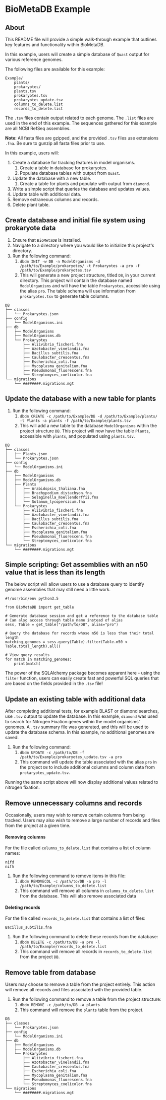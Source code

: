 # BioMetaDB Example

## About

This README file will provide a simple walk-through example that outlines key features and functionality within BioMetaDB.

In this example, users will create a simple database of `Quast` output for various reference genomes.

The following files are available for this example:

<pre><code>Example/
    plants/
    prokaryotes/
    plants.tsv
    prokaryotes.tsv
    prokaryotes_update.tsv
    columns_to_delete.list
    records_to_delete.list
</code></pre> 

The `.tsv` files contain output related to each genome.
The `.list` files are used in the end of this example. 
The sequences gathered for this example are all NCBI RefSeq assemblies.

**Note**: All fasta files are gzipped, and the provided `.tsv` files use extensions `.fna`. 
Be sure to gunzip all fasta files prior to use.

In this example, users will:

1. Create a database for tracking features in model organisms.
    1. Create a table in database for prokaryotes.
    2. Populate database tables with output from `Quast`.
2. Update the database with a new table.
    1. Create a table for plants and populate with output from `diamond`.
3. Write a simple script that queries the database and updates values.
4. Update table with additional data.
5. Remove extraneous columns and records.
6. Delete plant table.

## Create database and initial file system using prokaryote data

1. Ensure that `BioMetaDB` is installed.
2. Navigate to a directory where you would like to initialize this project's directory.
3. Run the following command:
    1. `dbdm INIT -w DB -n ModelOrganisms -d /path/to/Example/prokaryotes/ -t Prokaryotes -a pro -f /path/to/Example/prokaryotes.tsv`
    2. This will generate a new project structure, titled `DB`, in your current directory. This project will contain the
    database named `ModelOrganisms` and will have the table `Prokaryotes`, accessible using the alias `pro`. The table
    schema will use information from `prokaryotes.tsv` to generate table columns.
<pre><code>DB
├── classes
│   └── Prokaryotes.json
├── config
│   └── ModelOrganisms.ini
├── db
│   ├── ModelOrganisms
│   ├── ModelOrganisms.db
│   └── Prokaryotes
│       ├── Aliivibrio_fischeri.fna
│       ├── Azotobacter_vinelandii.fna
│       ├── Bacillus_subtilis.fna
│       ├── Caulobacter_crescentus.fna
│       ├── Escherichia_coli.fna
│       ├── Mycoplasma_genitalium.fna
│       ├── Pseudomonas_fluorescens.fna
│       └── Streptomyces_coelicolor.fna
└── migrations
    └── ########.migrations.mgt
</code></pre>

## Update the database with a new table for plants

1. Run the following command:
    1. `dbdm CREATE -c /path/to/Example/DB -d /path/to/Example/plants/ -t Plants -a plants -f /path/to/Example/plants.tsv`
    2. This will add a new table to the database `ModelOrganisms` within the project structure `DB`. This project will
    now have the table `Plants`, accessible with `plants`, and populated using `plants.tsv`.
<pre><code>DB
├── classes
│   ├── Plants.json
│   └── Prokaryotes.json
├── config
│   └── ModelOrganisms.ini
├── db
│   ├── ModelOrganisms
│   ├── ModelOrganisms.db
│   ├── Plants
│   │   ├── Arabidopsis_thaliana.fna
│   │   ├── Brachypodium_distachyon.fna
│   │   ├── Selaginella_moellendorffii.fna
│   │   └── Solanum_lycopersicum.fna
│   └── Prokaryotes
│       ├── Aliivibrio_fischeri.fna
│       ├── Azotobacter_vinelandii.fna
│       ├── Bacillus_subtilis.fna
│       ├── Caulobacter_crescentus.fna
│       ├── Escherichia_coli.fna
│       ├── Mycoplasma_genitalium.fna
│       ├── Pseudomonas_fluorescens.fna
│       └── Streptomyces_coelicolor.fna
└── migrations
    └── ########.migrations.mgt
</code></pre>

## Simple scripting: Get assemblies with an n50 value that is less than its length

The below script will allow users to use a database query to identify genome assemblies that may still need a little work.

<pre><code>#!/usr/bin/env python3.5

from BioMetaDB import get_table

# Generate database session and get a reference to the database table
# Can also access through table_name instead of alias
sess, Table = get_table("/path/to/DB", alias="pro")

# Query the database for records whose n50 is less than their total length
matching_genomes = sess.query(Table).filter(Table.n50 < Table.total_length).all()

# View query results
for match in matching_genomes:
    print(match)</code></pre>

The power of the SQLAlchemy package becomes apparent here - using the `filter` function, users can easily create fast and
powerful SQL queries that are based on the fields provided in the `.tsv` file!

## Update an existing table with additional data

After completing additional tests, for example BLAST or diamond searches, use `.tsv` output to update the database. In this
example, `diamond` was used to search for Nitrogen Fixation genes within the model organisms' genomes. A `.tsv` summary file
was generated, and this will be used to update the database schema. In this example, no additional genomes are saved.

1. Run the following command:
    1. `dbdm UPDATE -c /path/to/DB -f /path/to/Example/prokaryotes_update.tsv -a pro`
    2. This command will update the table associated with the alias `pro` in the project `DB` to include additional columns 
    and column data from `prokaryotes_update.tsv`.
    
Running the same script above will now display additional values related to nitrogen fixation.

## Remove unnecessary columns and records

Occasionally, users may wish to remove certain columns from being tracked. Users may also wish to remove a large number 
of records and files from the project at a given time.

#### Removing columns

For the file called `columns_to_delete.list` that contains a list of column names:
<pre><code>nifd
nifh
</code></pre>
1. Run the following command to remove items in this file:
    1. `dbdm REMOVECOL -c /path/to/DB -a pro -l /path/to/Example/columns_to_delete.list`
    2. This command will remove all columns in `columns_to_delete.list` from the database. This will also remove 
    associated data
    
#### Deleting records

For the file called `records_to_delete.list` that contains a list of files:
<pre><code>Bacillus_subtilis.fna
</code></pre>
1. Run the following command to delete these records from the database:
    1. `dbdm DELETE -c /path/to/DB -a pro -l /path/to/Example/records_to_delete.list`
    2. This command will remove all records in `records_to_delete.list` from the project `DB`. 

## Remove table from database

Users may choose to remove a table from the project entirely. This action will remove all records and files associated with
the provided table.

1. Run the following command to remove a table from the project structure:
    1. `dbdm REMOVE -c /path/to/DB -a plants`
    2. This command will remove the `plants` table from the project.
<pre><code>DB
├── classes
│   └── Prokaryotes.json
├── config
│   └── ModelOrganisms.ini
├── db
│   ├── ModelOrganisms
│   ├── ModelOrganisms.db
│   └── Prokaryotes
│       ├── Aliivibrio_fischeri.fna
│       ├── Azotobacter_vinelandii.fna
│       ├── Caulobacter_crescentus.fna
│       ├── Escherichia_coli.fna
│       ├── Mycoplasma_genitalium.fna
│       ├── Pseudomonas_fluorescens.fna
│       └── Streptomyces_coelicolor.fna
└── migrations
    └── ########.migrations.mgt
</code></pre>
